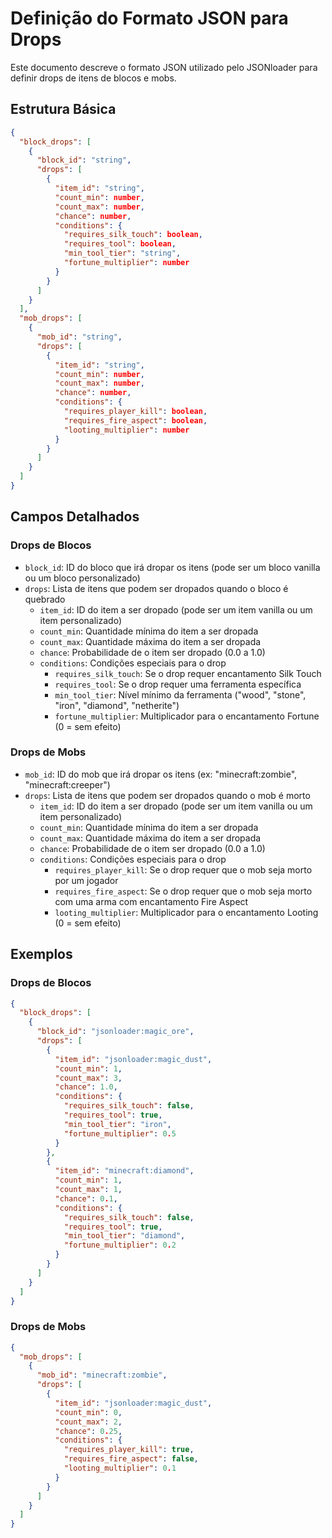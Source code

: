 # Definição do Formato JSON para Drops

Este documento descreve o formato JSON utilizado pelo JSONloader para definir drops de itens de blocos e mobs.

## Estrutura Básica

```json
{
  "block_drops": [
    {
      "block_id": "string",
      "drops": [
        {
          "item_id": "string",
          "count_min": number,
          "count_max": number,
          "chance": number,
          "conditions": {
            "requires_silk_touch": boolean,
            "requires_tool": boolean,
            "min_tool_tier": "string",
            "fortune_multiplier": number
          }
        }
      ]
    }
  ],
  "mob_drops": [
    {
      "mob_id": "string",
      "drops": [
        {
          "item_id": "string",
          "count_min": number,
          "count_max": number,
          "chance": number,
          "conditions": {
            "requires_player_kill": boolean,
            "requires_fire_aspect": boolean,
            "looting_multiplier": number
          }
        }
      ]
    }
  ]
}
```

## Campos Detalhados

### Drops de Blocos
- `block_id`: ID do bloco que irá dropar os itens (pode ser um bloco vanilla ou um bloco personalizado)
- `drops`: Lista de itens que podem ser dropados quando o bloco é quebrado
  - `item_id`: ID do item a ser dropado (pode ser um item vanilla ou um item personalizado)
  - `count_min`: Quantidade mínima do item a ser dropada
  - `count_max`: Quantidade máxima do item a ser dropada
  - `chance`: Probabilidade de o item ser dropado (0.0 a 1.0)
  - `conditions`: Condições especiais para o drop
    - `requires_silk_touch`: Se o drop requer encantamento Silk Touch
    - `requires_tool`: Se o drop requer uma ferramenta específica
    - `min_tool_tier`: Nível mínimo da ferramenta ("wood", "stone", "iron", "diamond", "netherite")
    - `fortune_multiplier`: Multiplicador para o encantamento Fortune (0 = sem efeito)

### Drops de Mobs
- `mob_id`: ID do mob que irá dropar os itens (ex: "minecraft:zombie", "minecraft:creeper")
- `drops`: Lista de itens que podem ser dropados quando o mob é morto
  - `item_id`: ID do item a ser dropado (pode ser um item vanilla ou um item personalizado)
  - `count_min`: Quantidade mínima do item a ser dropada
  - `count_max`: Quantidade máxima do item a ser dropada
  - `chance`: Probabilidade de o item ser dropado (0.0 a 1.0)
  - `conditions`: Condições especiais para o drop
    - `requires_player_kill`: Se o drop requer que o mob seja morto por um jogador
    - `requires_fire_aspect`: Se o drop requer que o mob seja morto com uma arma com encantamento Fire Aspect
    - `looting_multiplier`: Multiplicador para o encantamento Looting (0 = sem efeito)

## Exemplos

### Drops de Blocos
```json
{
  "block_drops": [
    {
      "block_id": "jsonloader:magic_ore",
      "drops": [
        {
          "item_id": "jsonloader:magic_dust",
          "count_min": 1,
          "count_max": 3,
          "chance": 1.0,
          "conditions": {
            "requires_silk_touch": false,
            "requires_tool": true,
            "min_tool_tier": "iron",
            "fortune_multiplier": 0.5
          }
        },
        {
          "item_id": "minecraft:diamond",
          "count_min": 1,
          "count_max": 1,
          "chance": 0.1,
          "conditions": {
            "requires_silk_touch": false,
            "requires_tool": true,
            "min_tool_tier": "diamond",
            "fortune_multiplier": 0.2
          }
        }
      ]
    }
  ]
}
```

### Drops de Mobs
```json
{
  "mob_drops": [
    {
      "mob_id": "minecraft:zombie",
      "drops": [
        {
          "item_id": "jsonloader:magic_dust",
          "count_min": 0,
          "count_max": 2,
          "chance": 0.25,
          "conditions": {
            "requires_player_kill": true,
            "requires_fire_aspect": false,
            "looting_multiplier": 0.1
          }
        }
      ]
    }
  ]
}
```
